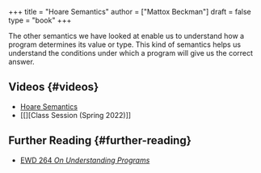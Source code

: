 +++
title = "Hoare Semantics"
author = ["Mattox Beckman"]
draft = false
type = "book"
+++

The other semantics we have looked at enable us to understand how a program determines its value or type.  This kind of
semantics helps us understand the conditions under which a program will give us the correct answer.


## Videos {#videos}

-   [Hoare Semantics](/videos/hoare-semantics)
-   [[][Class Session (Spring 2022)]]


## Further Reading {#further-reading}

-   [EWD 264 _On Understanding Programs_](https://www.cs.utexas.edu/users/EWD/transcriptions/EWD02xx/EWD264.html)
